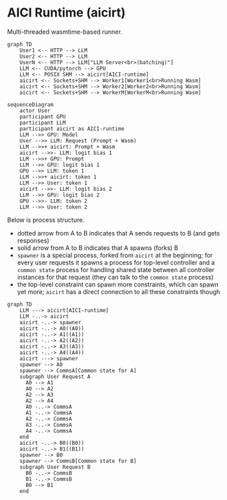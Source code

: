 # AICI Runtime (aicirt)

Multi-threaded wasmtime-based runner.

```mermaid
graph TD
    User1 <-- HTTP --> LLM
    User2 <-- HTTP --> LLM
    UserN <-- HTTP --> LLM["LLM Server<br>(batching)"]
    LLM <-- CUDA/pytorch --> GPU
    LLM <-- POSIX SHM --> aicirt[AICI-runtime]
    aicirt <-- Sockets+SHM --> Worker1[Worker1<br>Running Wasm]
    aicirt <-- Sockets+SHM --> Worker2[Worker2<br>Running Wasm]
    aicirt <-- Sockets+SHM --> WorkerM[WorkerM<br>Running Wasm]
```

```mermaid
sequenceDiagram
    actor User
    participant GPU
    participant LLM
    participant aicirt as AICI-runtime
    LLM -->> GPU: Model
    User -->> LLM: Request (Prompt + Wasm)
    LLM -->>+ aicirt: Prompt + Wasm
    aicirt -->>- LLM: logit bias 1
    LLM -->>+ GPU: Prompt
    LLM -->> GPU: logit bias 1
    GPU -->> LLM: token 1
    LLM -->>+ aicirt: token 1
    LLM -->> User: token 1
    aicirt -->>- LLM: logit bias 2
    LLM -->> GPU: logit bias 2
    GPU -->>- LLM: token 2
    LLM -->> User: token 2
```

Below is process structure.

- dotted arrow from A to B indicates that A sends requests to B (and gets responses)
- solid arrow from A to B indicates that A spawns (forks) B
- `spawner` is a special process, forked from `aicirt` at the beginning;
  for every user requests it spawns a process for top-level controller and a `common state` process 
  for handling shared state between
  all controller instances for that request (they can talk to the `common state` process)
- the top-level constraint can spawn more constraints, which can spawn yet more;
  `aicirt` has a direct connection to all these constraints though

```mermaid
graph TD
    LLM ---> aicirt[AICI-runtime]
    LLM -..-> aicirt
    aicirt -..-> spawner
    aicirt -..-> A0((A0))
    aicirt -..-> A1((A1))
    aicirt -..-> A2((A2))
    aicirt -..-> A3((A3))
    aicirt -..-> A4((A4))
    aicirt ---> spawner
    spawner --> A0
    spawner --> CommsA[Common state for A]
    subgraph User Request A
      A0 --> A1
      A0 --> A2
      A2 --> A3
      A2 --> A4
      A0 -..-> CommsA
      A1 -..-> CommsA
      A2 -..-> CommsA
      A3 -..-> CommsA
      A4 -..-> CommsA
    end
    aicirt -..-> B0((B0))
    aicirt -..-> B1((B1))
    spawner --> B0
    spawner --> CommsB[Common state for B]
    subgraph User Request B
      B0 -..-> CommsB
      B1 -..-> CommsB
      B0 --> B1
    end
```